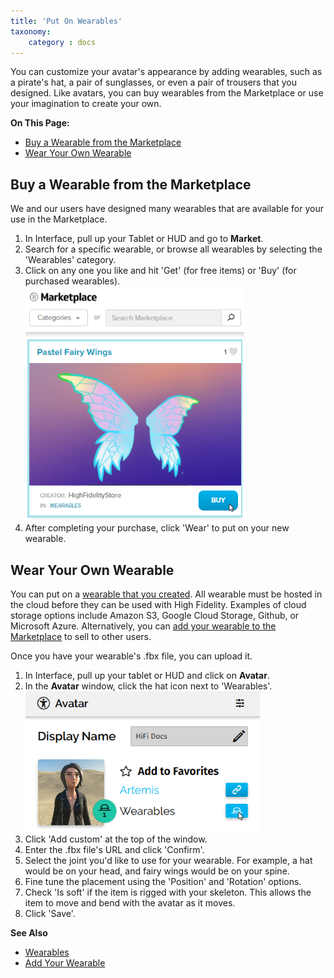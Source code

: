 ```yaml
---
title: 'Put On Wearables'
taxonomy:
	category : docs
---
```


You can customize your avatar's appearance by adding wearables, such as a pirate's hat, a pair of sunglasses, or even a pair of trousers that you designed. Like avatars, you can buy wearables from the Marketplace or use your imagination to create your own. 

**On This Page:**
* [Buy a Wearable from the Marketplace](#buy-a-wearable-from-the-marketplace)
* [Wear Your Own Wearable](#wear-your-own-wearable)

## Buy a Wearable from the Marketplace
We and our users have designed many wearables that are available for your use in the Marketplace.

1. In Interface, pull up your Tablet or HUD and go to **Market**.
2. Search for a specific wearable, or browse all wearables by selecting the 'Wearables' category.
3. Click on any one you like and hit 'Get' (for free items) or 'Buy' (for purchased wearables).![](get-wearable.png)
4. After completing your purchase, click 'Wear' to put on your new wearable.

## Wear Your Own Wearable
You can put on a [wearable that you created](../../../create/wearables). All wearable must be hosted in the cloud before they can be used with High Fidelity. Examples of cloud storage options include Amazon S3, Google Cloud Storage, Github, or Microsoft Azure. Alternatively, you can [add your wearable to the Marketplace](../../../sell/add-item/upload-wearable) to sell to other users.

Once you have your wearable's .fbx file, you can upload it.

1. In Interface, pull up your tablet or HUD and click on **Avatar**.
2. In the **Avatar** window, click the hat icon next to 'Wearables'. ![](add-wearable.png)
3. Click 'Add custom' at the top of the window.
4. Enter the .fbx file's URL and click 'Confirm'.
5. Select the joint you'd like to use for your wearable. For example, a hat would be on your head, and fairy wings would be on your spine. 
6. Fine tune the placement using the 'Position' and 'Rotation' options.
7. Check 'Is soft' if the item is rigged with your skeleton. This allows the item to move and bend with the avatar as it moves.
8. Click 'Save'.



**See Also**

+ [Wearables](../../../create/wearables)
+ [Add Your Wearable](../../../sell/add-item/upload-wearable)